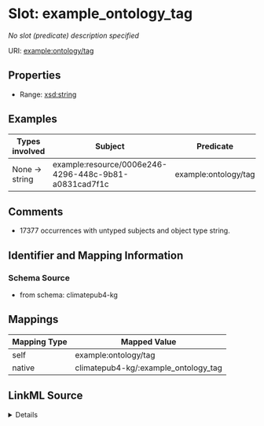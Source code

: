 

# Slot: example_ontology_tag


_No slot (predicate) description specified_





URI: [example:ontology/tag](http://example.org/ontology/tag)



<!-- no inheritance hierarchy -->








## Properties

* Range: [xsd:string](xsd:string)






## Examples

| Types involved | Subject | Predicate | Object |
| --- | --- | --- | --- |
| None → string | example:resource/0006e246-4296-448c-9b81-a0831cad7f1c | example:ontology/tag | Locations |


## Comments

* 17377 occurrences with untyped subjects and object type string.

## Identifier and Mapping Information







### Schema Source


* from schema: climatepub4-kg




## Mappings

| Mapping Type | Mapped Value |
| ---  | ---  |
| self | example:ontology/tag |
| native | climatepub4-kg/:example_ontology_tag |




## LinkML Source

<details>
```yaml
name: example_ontology_tag
description: No slot (predicate) description specified
comments:
- 17377 occurrences with untyped subjects and object type string.
examples:
- description: None → string
  object:
    example_object: Locations
    example_object_type: string
    example_predicate: example:ontology/tag
    example_subject: example:resource/0006e246-4296-448c-9b81-a0831cad7f1c
    example_subject_type: None
from_schema: climatepub4-kg
rank: 1000
slot_uri: example:ontology/tag
alias: example_ontology_tag
range: string

```
</details>
